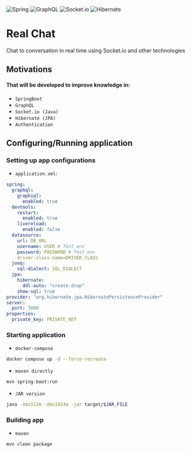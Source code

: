 ![Spring](https://img.shields.io/badge/spring-%236DB33F.svg?style=for-the-badge&logo=spring&logoColor=white)
![GraphQL](https://img.shields.io/badge/-GraphQL-E10098?style=for-the-badge&logo=graphql&logoColor=white)
![Socket.io](https://img.shields.io/badge/Socket.io-black?style=for-the-badge&logo=socket.io&badgeColor=010101)
![Hibernate](https://img.shields.io/badge/Hibernate-59666C?style=for-the-badge&logo=Hibernate&logoColor=white)

# Real Chat

Chat to conversation in real time using Socket.io and other technologies

## Motivations

#### That will be developed to improve knowledge in:

- `SpringBoot`
- `GraphQL`
- `Socket.io (Java)`
- `Hibernate (JPA)`
- `Authentication`

## Configuring/Running application

### Setting up app configurations 

- `application.xml`:
```yaml
spring:
  graphql:
    graphiql:
      enabled: true
  devtools:
    restart:
      enabled: true
    livereload:
      enabled: false
  datasource:
    url: DB_URL
    username: USER # Test env
    password: PASSWORD # Test env
    driver-class-name=DRIVER_CLASS
  jooq:
    sql-dialect: SQL_DIALECT
  jpa:
    hibernate:
      ddl-auto: "create-drop"
    show-sql: true
provider: "org.hibernate.jpa.HibernatePersistenceProvider"
server:
  port: 3000
properties:
  private_key: PRIVATE_KEY
```

### Starting application

- `docker-compose`
````bash
docker compose up -d --force-recreate
````
- `maven directly`
````bash
mvn spring-boot:run
````
- `JAR version`
```bash
java -Xms512m -Xmx1024m -jar target/$JAR_FILE
```

### Building app

- `maven`
```bash
mvn clean package
```